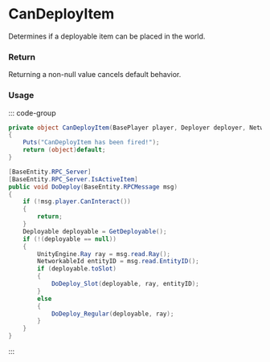 # CanDeployItem
<Badge type="info" text="Item"/><Badge type="danger" text="Carbon Compatible"/><Badge type="warning" text="Oxide Compatible"/>
Determines if a deployable item can be placed in the world.

### Return
Returning a non-null value cancels default behavior.

### Usage
::: code-group
```csharp [Example]
private object CanDeployItem(BasePlayer player, Deployer deployer, NetworkableId local2)
{
	Puts("CanDeployItem has been fired!");
	return (object)default;
}
```
```csharp [Source — Assembly-CSharp @ Deployer]
[BaseEntity.RPC_Server]
[BaseEntity.RPC_Server.IsActiveItem]
public void DoDeploy(BaseEntity.RPCMessage msg)
{
	if (!msg.player.CanInteract())
	{
		return;
	}
	Deployable deployable = GetDeployable();
	if (!(deployable == null))
	{
		UnityEngine.Ray ray = msg.read.Ray();
		NetworkableId entityID = msg.read.EntityID();
		if (deployable.toSlot)
		{
			DoDeploy_Slot(deployable, ray, entityID);
		}
		else
		{
			DoDeploy_Regular(deployable, ray);
		}
	}
}

```
:::
